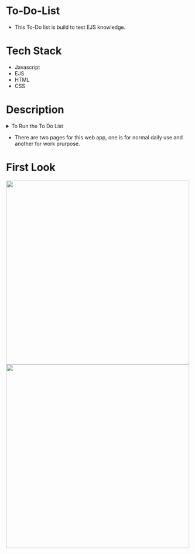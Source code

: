 # To-Do-List
 - This To-Do list is build to test EJS knowledge. 
 
 # Tech Stack
 - Javascript
 - EJS
 - HTML
 - CSS
 
 # Description
 
 <details>
    <summary>To Run the To Do List</summary>
    <ul>
        <li>git clone</li>
        <li>Open the terminal</li>
        <li>npm i</li>
        <li>node app.js</li>
        <li>open chrome and write "localhost:3000" or  "localhost:3000/work".</li>
        <li>App has started</li>
    </ul>
</details>
 
- There are two pages for this web app, one is for normal daily use and another for work prurpose.
 
 # First Look
 
 <img width=500px src="https://user-images.githubusercontent.com/73109141/226980995-eeea13d2-13c3-42ea-a4e6-09db84076a16.png)" >
<img width=500px src="https://user-images.githubusercontent.com/73109141/226981036-69542800-dda0-4289-8c73-a9a129e4edc8.png)" >

